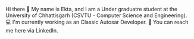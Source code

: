 Hi there 👋
My name is Ekta, and I am a Under graduatre student at the University of Chhattisgarh (CSVTU - Computer Science and Engineering). 
💻 I'm currently working as an Classic Autosar Developer.
🧲 You can reach me here via LinkedIn.
